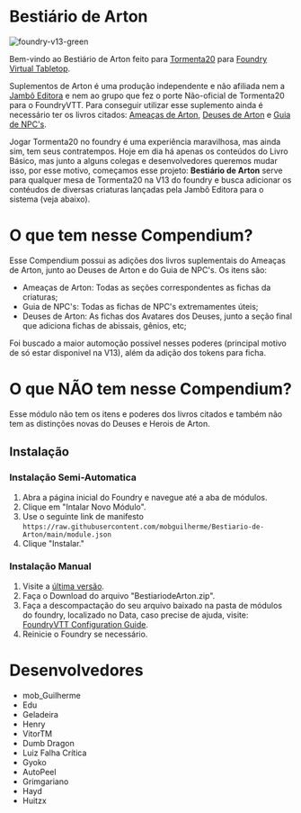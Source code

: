 # Bestiário de Arton

![foundry-v13-green](https://img.shields.io/badge/foundry-v13-green)

Bem-vindo ao Bestiário de Arton feito para [Tormenta20](https://gitlab.com/vizael/Tormenta20/) para [Foundry Virtual Tabletop](https://foundryvtt.com/).

Suplementos de Arton é uma produção independente e não afiliada nem a [Jambô Editora](https://jamboeditora.com.br/) e nem ao grupo que fez o porte Não-oficial de Tormenta20 para o FoundryVTT. Para conseguir utilizar esse suplemento ainda é necessário ter os livros citados: [Ameaças de Arton](https://jamboeditora.com.br/produto/ameacas-de-arton-2/), [Deuses de Arton](https://jamboeditora.com.br/produto/tormenta20-deuses-de-arton/) e [Guia de NPC's](https://jamboeditora.com.br/produto/tormenta20-guia-de-npcs/).

Jogar Tormenta20 no foundry é uma experiência maravilhosa, mas ainda sim, tem seus contratempos. Hoje em dia há apenas os conteúdos do Livro Básico, mas junto a alguns colegas e desenvolvedores queremos mudar isso, por esse motivo, começamos esse projeto: **Bestiário de Arton** serve para qualquer mesa de Tormenta20 na V13 do foundry e busca adicionar os contéudos de diversas criaturas lançadas pela Jambô Editora para o sistema (veja abaixo).

# O que tem nesse Compendium?

Esse Compendium possui as adições dos livros suplementais do  Ameaças de Arton, junto ao Deuses de Arton e do Guia de NPC's. Os itens são:
- Ameaças de Arton: Todas as seções correspondentes as fichas da criaturas;
- Guia de NPC's: Todas as fichas de NPC's extremamentes úteis;
- Deuses de Arton: As fichas dos Avatares dos Deuses, junto a seção final que adiciona fichas de abissais, gênios, etc;

Foi buscado a maior automoção possivel nesses poderes (principal motivo de só estar disponivel na V13), além da adição dos tokens para ficha.

# O que NÃO tem nesse Compendium?

Esse módulo não tem os itens e poderes dos livros citados e também não tem as distinções novas do Deuses e Herois de Arton.

## Instalação

### Instalação Semi-Automatica

1. Abra a página inicial do Foundry e navegue até a aba de módulos. 
2. Clique em "Intalar Novo Módulo".
3. Use o seguinte link de manifesto `https://raw.githubusercontent.com/mobguilherme/Bestiario-de-Arton/main/module.json`
4. Clique "Instalar."

### Instalação Manual

1. Visite a [última versão](https://github.com/mobguilherme/Bestiario-de-Arton/releases/download/v0.8.1/BestiariodeArton.zip).
2. Faça o Download do arquivo "BestiariodeArton.zip".
3. Faça a descompactação do seu arquivo baixado na pasta de módulos do foundry, localizado no Data, caso precise de ajuda, visite: [FoundryVTT Configuration Guide](https://foundryvtt.com/article/configuration/#where-user-data '‌').
4. Reinicie o Foundry se necessário.

# Desenvolvedores 
- mob_Guilherme
- Edu
- Geladeira
- Henry
- VitorTM
- Dumb Dragon
- Luiz Falha Crítica
- Gyoko
- AutoPeel
- Grimgariano
- Hayd
- Huitzx
